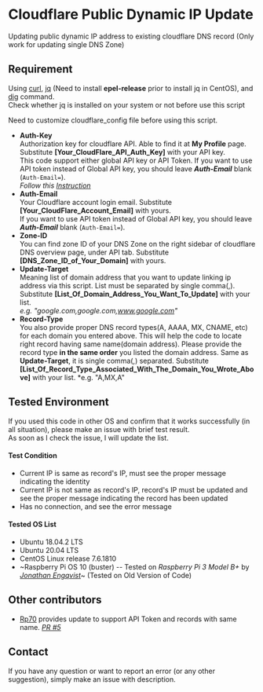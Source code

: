 # Cloudflare Public Dynamic IP Update
Updating public dynamic IP address to existing cloudflare DNS record (Only work for updating single DNS Zone)


## Requirement
Using [curl](https://en.wikipedia.org/wiki/CURL), [jq](https://stedolan.github.io/jq/) (Need to install **epel-release** prior to install jq in CentOS), and [dig](https://en.wikipedia.org/wiki/Dig_(command)) command. <br/>
Check whether jq is installed on your system or not before use this script

Need to customize cloudflare_config file before using this script.  

- **Auth-Key**  
Authorization key for cloudflare API. Able to find it at **My Profile** page. Substitute **[Your_CloudFlare_API_Auth_Key]** with your API key.  
This code support either global API key or API Token. If you want to use API token instead of Global API key, you should leave ***Auth-Email*** blank (`Auth-Email=`).   
*Follow this [Instruction](https://support.cloudflare.com/hc/en-us/articles/200167836-Where-do-I-find-my-Cloudflare-API-key-)*
- **Auth-Email**  
Your Cloudflare account login email. Substitute **[Your_CloudFlare_Account_Email]** with yours.  
If you want to use API token instead of Global API key, you should leave ***Auth-Email*** blank (`Auth-Email=`).   
- **Zone-ID**  
You can find zone ID of your DNS Zone on the right sidebar of cloudflare DNS overview page, under API tab. Substitute **[DNS_Zone_ID_of_Your_Domain]** with yours.
- **Update-Target**  
Meaning list of domain address that you want to update linking ip address via this script. List must be separated by single comma(,).
Substitute **[List_Of_Domain_Address_You_Want_To_Update]** with your list.  
*e.g. "google.com,google.com,www.google.com"*
- **Record-Type**  
You also provide proper DNS record types(A, AAAA, MX, CNAME, etc) for each domain you entered above. This will help the code to locate right record having same name(domain address).
Please provide the record type **in the same order** you listed the domain address. Same as **Update-Target**, it is single comma(,) separated.
Substitute **[List_Of_Record_Type_Associated_With_The_Domain_You_Wrote_Above]** with your list.
*e.g. "A,MX,A"



## Tested Environment
If you used this code in other OS and confirm that it works successfully (in all situation), please make an issue with brief test result.<br/>
As soon as I check the issue, I will update the list.

#### Test Condition
- Current IP is same as record's IP, must see the proper message indicating the identity
- Current IP is not same as record's IP, record's IP must be updated and see the proper message indicating the record has been updated
- Has no connection, and see the error message

#### Tested OS List
- Ubuntu 18.04.2 LTS
- Ubuntu 20.04 LTS
- CentOS Linux release 7.6.1810
- ~Raspberry Pi OS 10 (buster) -- Tested on *Raspberry Pi 3 Model B+* by [*Jonathan Engqvist*](https://github.com/Nebour)~ (Tested on Old Version of Code) 


## Other contributors
- [Rp70](https://github.com/Rp70) provides update to support API Token and records with same name. *[PR #5](https://github.com/hyecheol123/Cloudflare-Public-Dynamic-IP-Update/pull/5)*


## Contact
If you have any question or want to report an error (or any other suggestion), simply make an issue with description.
